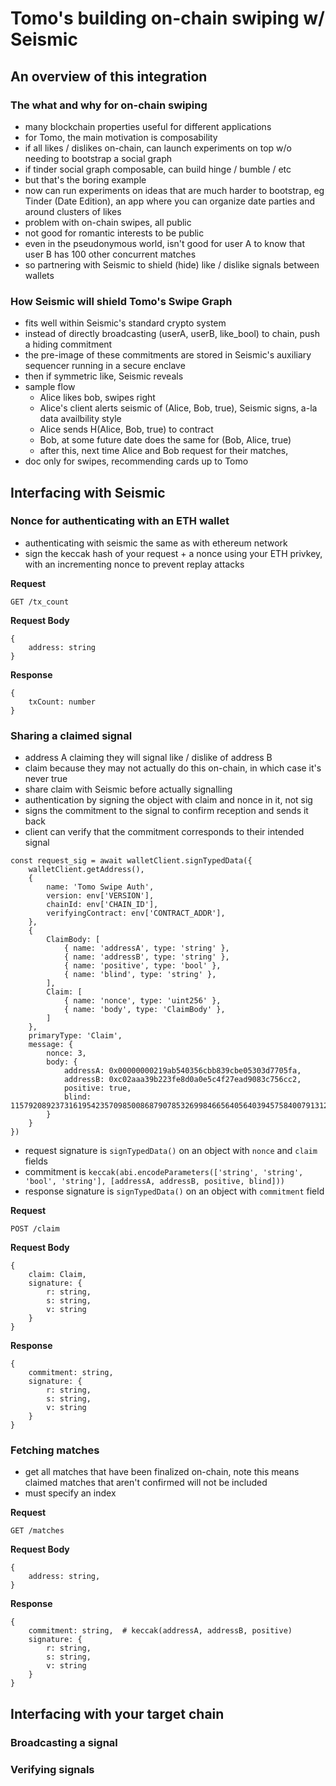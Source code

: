 # Tomo's building on-chain swiping w/ Seismic

## An overview of this integration
### The what and why for on-chain swiping
- many blockchain properties useful for different applications
- for Tomo, the main motivation is composability
- if all likes / dislikes on-chain, can launch experiments on top w/o
  needing to bootstrap a social graph
- if tinder social graph composable, can build hinge / bumble / etc
- but that's the boring example
- now can run experiments on ideas that are much harder to bootstrap, eg
  Tinder (Date Edition), an app where you can organize date parties and around
  clusters of likes
- problem with on-chain swipes, all public
- not good for romantic interests to be public 
- even in the pseudonymous world, isn't good for user A to know that user B has
  100 other concurrent matches
- so partnering with Seismic to shield (hide) like / dislike signals between
  wallets

### How Seismic will shield Tomo's Swipe Graph
- fits well within Seismic's standard crypto system
- instead of directly broadcasting (userA, userB, like_bool) to chain, push a
  hiding commitment
- the pre-image of these commitments are stored in Seismic's auxiliary sequencer
  running in a secure enclave
- then if symmetric like, Seismic reveals
- sample flow
  - Alice likes bob, swipes right
  - Alice's client alerts seismic of (Alice, Bob, true), Seismic signs, a-la
    data availbility style
  - Alice sends H(Alice, Bob, true) to contract
  - Bob, at some future date does the same for (Bob, Alice, true)
  - after this, next time Alice and Bob request for their matches, 
- doc only for swipes, recommending cards up to Tomo

## Interfacing with Seismic
### Nonce for authenticating with an ETH wallet
- authenticating with seismic the same as with ethereum network
- sign the keccak hash of your request + a nonce using your ETH privkey, with 
  an incrementing nonce to prevent replay attacks

**Request**
```
GET /tx_count
```

**Request Body**
```
{
    address: string
}
```

**Response**
```
{
    txCount: number
}
```

### Sharing a claimed signal
- address A claiming they will signal like / dislike of address B
- claim because they may not actually do this on-chain, in which case it's 
  never true
- share claim with Seismic before actually signalling
- authentication by signing the object with claim and nonce in it, not sig
- signs the commitment to the signal to confirm reception and sends it back
- client can verify that the commitment corresponds to their intended signal

```
const request_sig = await walletClient.signTypedData({
    walletClient.getAddress(),
    {
        name: 'Tomo Swipe Auth',
        version: env['VERSION'],
        chainId: env['CHAIN_ID'],
        verifyingContract: env['CONTRACT_ADDR'],
    },
    {
        ClaimBody: [
            { name: 'addressA', type: 'string' },
            { name: 'addressB', type: 'string' },
            { name: 'positive', type: 'bool' },
            { name: 'blind', type: 'string' },
        ],
        Claim: [
            { name: 'nonce', type: 'uint256' },
            { name: 'body', type: 'ClaimBody' },
        ]
    },
    primaryType: 'Claim',
    message: {
        nonce: 3,
        body: {
            addressA: 0x00000000219ab540356cbb839cbe05303d7705fa,
            addressB: 0xc02aaa39b223fe8d0a0e5c4f27ead9083c756cc2,
            positive: true,
            blind: 115792089237316195423570985008687907853269984665640564039457584007913129639934,
        }
    }
})
```
- request signature is `signTypedData()` on an object with `nonce` and `claim` 
  fields
- commitment is `keccak(abi.encodeParameters(['string', 'string', 'bool', 'string'], [addressA, addressB, positive, blind]))`
- response signature is `signTypedData()` on an object with `commitment` field

**Request**
```
POST /claim
```

**Request Body**
```
{
    claim: Claim,
    signature: {
        r: string,
        s: string,
        v: string
    }
}
```

**Response**
```
{
    commitment: string,
    signature: {
        r: string,
        s: string,
        v: string
    }
}
```

### Fetching matches
- get all matches that have been finalized on-chain, note this means claimed 
  matches that aren't confirmed will not be included
- must specify an index

**Request**
```
GET /matches
```

**Request Body**
```
{
    address: string,
}
```

**Response**
```
{
    commitment: string,  # keccak(addressA, addressB, positive)
    signature: {
        r: string,
        s: string,
        v: string
    }
}
```

## Interfacing with your target chain
### Broadcasting a signal
### Verifying signals
